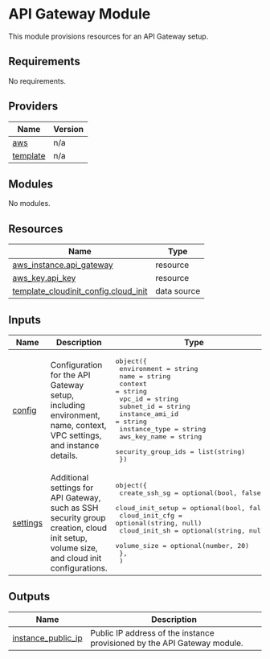 # API Gateway Module

This module provisions resources for an API Gateway setup.

## Requirements

No requirements.

## Providers

| Name | Version |
|------|---------|
| [aws](https://registry.terraform.io/providers/hashicorp/aws/latest/docs) | n/a |
| [template](https://registry.terraform.io/providers/hashicorp/template/latest/docs) | n/a |

## Modules

No modules.

## Resources

| Name | Type |
|------|------|
| [aws_instance.api_gateway](https://registry.terraform.io/providers/hashicorp/aws/latest/docs/resources/api_gateway_rest_api) | resource |
| [aws_key.api_key](https://registry.terraform.io/providers/hashicorp/aws/latest/docs/resources/api_gateway_api_key) | resource |
| [template_cloudinit_config.cloud_init](https://registry.terraform.io/providers/hashicorp/template/latest/docs/data-sources/api_gateway_resource) | data source |

## Inputs

| Name | Description | Type | Default | Required |
|------|-------------|------|---------|:--------:|
| [config](#input\_config) | Configuration for the API Gateway setup, including environment, name, context, VPC settings, and instance details. | <pre>object({<br>    environment = string<br>    name        = string<br>    context     = string<br>    vpc_id    = string<br>    subnet_id = string<br>    instance_ami_id    = string<br>    instance_type      = string<br>    aws_key_name        = string<br>    security_group_ids = list(string)<br>  })</pre> | n/a | yes |
| [settings](#input\_settings) | Additional settings for API Gateway, such as SSH security group creation, cloud init setup, volume size, and cloud init configurations. | <pre>object({<br>    create_ssh_sg = optional(bool, false)<br>    cloud_init_setup = optional(bool, false)<br>    cloud_init_cfg = optional(string, null)<br>    cloud_init_sh = optional(string, null)<br>    volume_size = optional(number, 20)<br>  },<br>  )</pre> | <pre>{<br>  "cloud_init_cfg": null,<br>  "cloud_init_setup": false,<br>  "cloud_init_sh": null,<br>  "create_ssh_sg": false,<br>  "volume_size": 20<br>}</pre> | no |

## Outputs

| Name | Description |
|------|-------------|
| [instance\_public\_ip](#output\_instance\_public\_ip) | Public IP address of the instance provisioned by the API Gateway module. |

